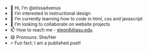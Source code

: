 - 👋 Hi, I’m @elissadvenus
- 👀 I’m interested in instructional design
- 🌱 I’m currently learning how to code in html, css and javascript
- 💞️ I’m looking to collaborate on website projects
- 📫 How to reach me - eleon6@asu.edu
- 😄 Pronouns: She/Her
- ⚡ Fun fact: I am a published poet! 

<!---
elissadvenus/elissadvenus is a ✨ special ✨ repository because its `README.md` (this file) appears on your GitHub profile.
You can click the Preview link to take a look at your changes.
--->
